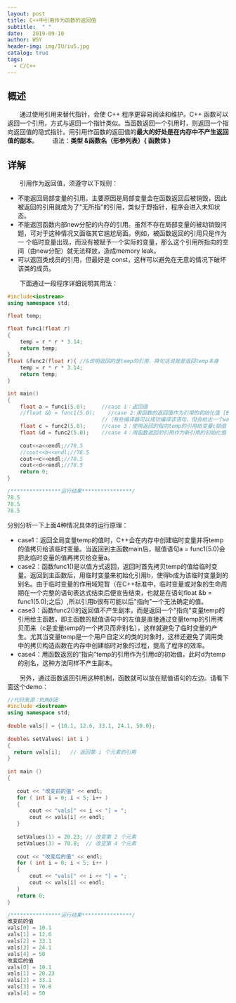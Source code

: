 ```yaml
---
layout: post
title: C++中引用作为函数的返回值
subtitle:  " "
date:   2019-09-10
author: WSY
header-img: img/IU/iu5.jpg
catalog: true
tags:
  - C/C++ 
---
```


## 概述

　　通过使用引用来替代指针，会使 C++ 程序更容易阅读和维护。C++ 函数可以返回一个引用，方式与返回一个指针类似。当函数返回一个引用时，则返回一个指向返回值的隐式指针。用引用作函数的返回值的**最大的好处是在内存中不产生返回值的副本**。
　　语法：**类型  &函数名（形参列表）{ 函数体 }**

## 详解

　　引用作为返回值，须遵守以下规则：
* 不能返回局部变量的引用。主要原因是局部变量会在函数返回后被销毁，因此被返回的引用就成为了"无所指"的引用，类似于野指针，程序会进入未知状态。
* 不能返回函数内部new分配的内存的引用。虽然不存在局部变量的被动销毁问题，可对于这种情况又面临其它尴尬局面。例如，被函数返回的引用只是作为一 个临时变量出现，而没有被赋予一个实际的变量，那么这个引用所指向的空间（由new分配）就无法释放，造成memory leak。
* 可以返回类成员的引用，但最好是 const，这样可以避免在无意的情况下破坏该类的成员。

　　下面通过一段程序详细说明其用法：

```cpp
#include<iostream>
using namespace std;

float temp;

float func1(float r)
{
    temp = r * r * 3.14;
    return temp;
}
float &func2(float r){ //&说明返回的是temp的引用，换句话说就是返回temp本身
    temp = r * r * 3.14;
    return temp;
}

int main()
{
    float a = func1(5.0);     //case 1：返回值
    //float &b = func1(5.0);    //case 2:用函数的返回值作为引用的初始化值 [Error] invalid initialization of non-const reference of type 'float&' from an rvalue of type 'float'
                              //（有些编译器可以成功编译该语句，但会给出一个warning）
    float c = func2(5.0);     //case 3：使用返回的指向temp的引用给变量c赋值
    float &d = func2(5.0);    //case 4：用函数返回的引用作为新引用的初始化值
    
    cout<<a<<endl;//78.5
    //cout<<b<<endl;//78.5
    cout<<c<<endl;//78.5
    cout<<d<<endl;//78.5
    return 0;
}

/****************运行结果****************/
78.5
78.5
78.5
```

分别分析一下上面4种情况具体的运行原理：
* case1：返回全局变量temp的值时，C++会在内存中创建临时变量并将temp的值拷贝给该临时变量。当返回到主函数main后，赋值语句a = func1(5.0)会把此临时变量的值再拷贝给变量a。
* case2：函数func1()是以值方式返回，返回时首先拷贝temp的值给临时变量。返回到主函数后，用临时变量来初始化引用b，使得b成为该临时变量到的别名。由于临时变量的作用域短暂（在C++标准中，临时变量或对象的生命周期在一个完整的语句表达式结束后便宣告结束，也就是在语句float &b = func1(5.0);之后）,所以引用b很有可能以后"指向"一个无法确定的值。
* case3：函数func2()的返回值不产生副本，而是返回一个"指向"变量temp的引用给主函数，即主函数的赋值语句中的左值是直接通过变量temp的引用拷贝而来（c是变量temp的一个拷贝而非别名），这样就避免了临时变量的产生。尤其当变量temp是一个用户自定义的类的对象时，这样还避免了调用类中的拷贝构造函数在内存中创建临时对象的过程，提高了程序的效率。
* case4：用函数返回的“指向”temp的引用作为引用d的初始值，此时d为temp的别名，这种方法同样不产生副本。

　　另外，通过函数返回引用这种机制，函数就可以放在赋值语句的左边。请看下面这个demo：
```cpp
//代码来源：RUNOOB
#include <iostream>
using namespace std;
 
double vals[] = {10.1, 12.6, 33.1, 24.1, 50.0};
 
double& setValues( int i )
{
  return vals[i];   // 返回第 i 个元素的引用
}
 
int main ()
{
 
   cout << "改变前的值" << endl;
   for ( int i = 0; i < 5; i++ )
   {
       cout << "vals[" << i << "] = ";
       cout << vals[i] << endl;
   }
 
   setValues(1) = 20.23; // 改变第 2 个元素
   setValues(3) = 70.8;  // 改变第 4 个元素
 
   cout << "改变后的值" << endl;
   for ( int i = 0; i < 5; i++ )
   {
       cout << "vals[" << i << "] = ";
       cout << vals[i] << endl;
   }
   return 0;
}

/****************运行结果****************/
改变前的值
vals[0] = 10.1
vals[1] = 12.6
vals[2] = 33.1
vals[3] = 24.1
vals[4] = 50
改变后的值
vals[0] = 10.1
vals[1] = 20.23
vals[2] = 33.1
vals[3] = 70.8
vals[4] = 50
```